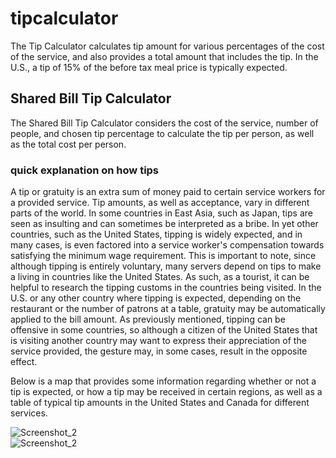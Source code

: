 # tipcalculator
<p> The Tip Calculator calculates tip amount for various percentages of the cost of the service, and also provides a total amount that includes the tip. In the U.S., a tip of 15% of the before tax meal price is typically expected.<p>
<h2>Shared Bill Tip Calculator</h2>
  <p>The Shared Bill Tip Calculator considers the cost of the service, number of people, and chosen tip percentage to calculate the tip per person, as well as the total cost per person.<p>

  <h3>quick explanation on how tips</h3>
  <p> A tip or gratuity is an extra sum of money paid to certain service workers for a provided service. Tip amounts, as well as acceptance, vary in different parts of the world. In some countries in East Asia, such as Japan, tips are seen as insulting and can sometimes be interpreted as a bribe. In yet other countries, such as the United States, tipping is widely expected, and in many cases, is even factored into a service worker's compensation towards satisfying the minimum wage requirement. This is important to note, since although tipping is entirely voluntary, many servers depend on tips to make a living in countries like the United States. As such, as a tourist, it can be helpful to research the tipping customs in the countries being visited. In the U.S. or any other country where tipping is expected, depending on the restaurant or the number of patrons at a table, gratuity may be automatically applied to the bill amount. As previously mentioned, tipping can be offensive in some countries, so although a citizen of the United States that is visiting another country may want to express their appreciation of the service provided, the gesture may, in some cases, result in the opposite effect.

Below is a map that provides some information regarding whether or not a tip is expected, or how a tip may be received in certain regions, as well as a table of typical tip amounts in the United States and Canada for different services.<p>
  ![Screenshot_2](https://user-images.githubusercontent.com/92840891/195213445-bb6d3e85-a7b0-452a-9031-93570a3b4479.png)<br>
  ![Screenshot_2](https://user-images.githubusercontent.com/92840891/195213657-c8e813cf-020b-46a1-9616-ff8abee0aae6.png)
  
 


 
    

